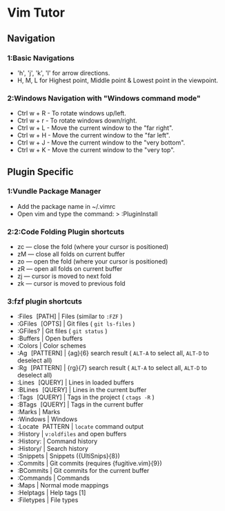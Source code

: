 # Vim Tutor

## **Navigation**

### 1:Basic Navigations
 - 'h', 'j', 'k', 'l' for arrow directions.
 - H, M, L for Highest point, Middle point & Lowest point in the viewpoint.


### 2:Windows Navigation with "Windows command mode"
 - Ctrl w + R - To rotate windows up/left.
 - Ctrl w + r - To rotate windows down/right.
 - Ctrl w + L - Move the current window to the "far right".
 - Ctrl w + H - Move the current window to the "far left".
 - Ctrl w + J - Move the current window to the "very bottom".
 - Ctrl w + K - Move the current window to the "very top".


## **Plugin Specific** 

### 1:Vundle Package Manager
 - Add the package name in ~/.vimrc
 - Open vim and type the command: > :PluginInstall 


### 2:2:Code Folding Plugin shortcuts
 - zc — close the fold (where your cursor is positioned)
 - zM — close all folds on current buffer
 - zo — open the fold (where your cursor is positioned)
 - zR — open all folds on current buffer
 - zj — cursor is moved to next fold
 - zk — cursor is moved to previous fold

### 3:fzf plugin shortcuts
 - :Files [PATH]    | Files (similar to  `:FZF` )
 - :GFiles [OPTS]   | Git files ( `git ls-files` )
 - :GFiles?         | Git files ( `git status` )
 - :Buffers         | Open buffers
 - :Colors          | Color schemes
 - :Ag [PATTERN]    | {ag}{6} search result ( `ALT-A`  to select all,  `ALT-D`  to deselect all)
 - :Rg [PATTERN]    | {rg}{7} search result ( `ALT-A`  to select all,  `ALT-D`  to deselect all)
 - :Lines [QUERY]   | Lines in loaded buffers
 - :BLines [QUERY]  | Lines in the current buffer
 - :Tags [QUERY]    | Tags in the project ( `ctags -R` )
 - :BTags [QUERY]   | Tags in the current buffer
 - :Marks           | Marks
 - :Windows         | Windows
 - :Locate PATTERN  |  `locate`  command output
 - :History         |  `v:oldfiles`  and open buffers
 - :History:        | Command history
 - :History/        | Search history
 - :Snippets        | Snippets ({UltiSnips}{8})
 - :Commits         | Git commits (requires {fugitive.vim}{9})
 - :BCommits        | Git commits for the current buffer
 - :Commands        | Commands
 - :Maps            | Normal mode mappings
 - :Helptags        | Help tags [1]
 - :Filetypes       | File types
